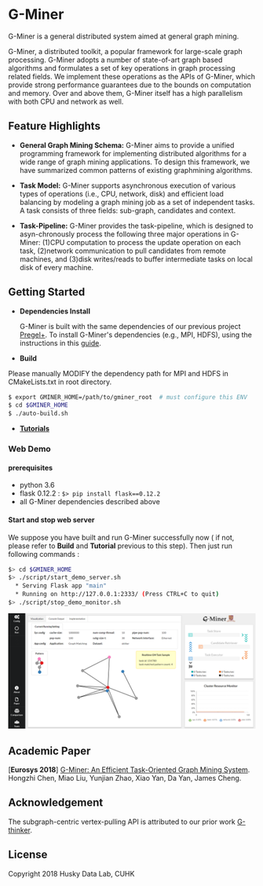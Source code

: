 # G-Miner

G-Miner is a general distributed system aimed at general graph mining.

G-Miner, a distributed toolkit, a popular framework for large-scale graph processing. G-Miner adopts a number of state-of-art graph based algorithms and formulates a set of key operations in graph processing related fields. We implement these operations as the APIs of G-Miner, which provide strong performance guarantees due to the bounds on computation and memory. Over and above them, G-Miner itself has a high parallelism with both CPU and network as well.


## Feature Highlights

- **General Graph Mining Schema:** G-Miner aims to provide a unified programming framework for implementing distributed algorithms for a wide range of graph mining applications. To design this framework, we have summarized common patterns of existing graphmining algorithms.

- **Task Model:** G-Miner supports asynchronous execution of various types of operations (i.e., CPU, network, disk) and efficient load balancing by modeling a graph mining job as a set of independent tasks. A task consists of three fields: sub-graph, candidates and context.

- **Task-Pipeline:** G-Miner provides the task-pipeline, which is designed to asyn-chronously process the following three major operations in G-Miner: (1)CPU computation to process the update operation on each task, (2)network communication to pull candidates from remote machines, and (3)disk writes/reads to buffer intermediate tasks on local disk of every machine.


## Getting Started

* **Dependencies Install**

  G-Miner is built with the same dependencies of our previous project [Pregel+](http://www.cse.cuhk.edu.hk/pregelplus/index.html). To install G-Miner's dependencies (e.g., MPI, HDFS), using the instructions in this [guide](http://www.cse.cuhk.edu.hk/pregelplus/documentation.html).

* **Build**

Please manually MODIFY the dependency path for MPI and HDFS in CMakeLists.txt in root directory.

```bash
$ export GMINER_HOME=/path/to/gminer_root  # must configure this ENV
$ cd $GMINER_HOME
$ ./auto-build.sh
```

* [**Tutorials**](docs/TUTORIALS.md)
### Web Demo
#### prerequisites
  * python 3.6
  * flask 0.12.2 : `$> pip install flask==0.12.2`
  * all G-Miner dependencies described above
#### Start and stop web server
  We suppose you have built and run G-Miner successfully now ( if not, please refer to **Build** and **Tutorial** previous to this step). Then just run following commands :
  ```bash
  $> cd $GMINER_HOME
  $> ./script/start_demo_server.sh
    * Serving Flask app "main"
    * Running on http://127.0.0.1:2333/ (Press CTRL+C to quit)
  $> ./script/stop_demo_monitor.sh
  ```
  ![demo screenshot](./web/static/images/sceenshot.png "demo screenshot")

## Academic Paper

[**Eurosys 2018**] [G-Miner: An Efficient Task-Oriented Graph Mining System](docs/G-Miner-Eurosys18.pdf). Hongzhi Chen, Miao Liu, Yunjian Zhao, Xiao Yan, Da Yan, James Cheng.

## Acknowledgement
The subgraph-centric vertex-pulling API is attributed to our prior work [G-thinker](https://arxiv.org/abs/1709.03110).

## License

Copyright 2018 Husky Data Lab, CUHK
